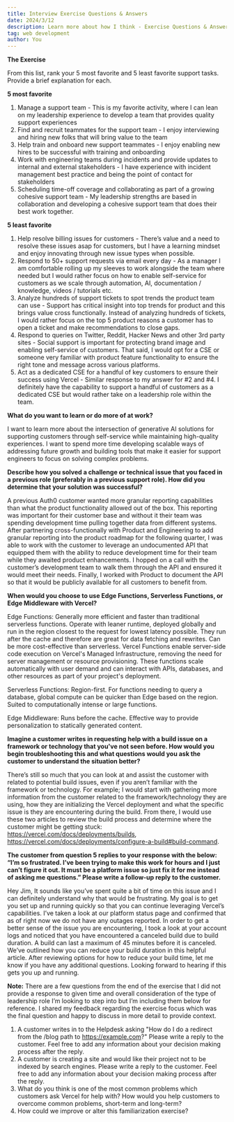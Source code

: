 ```yaml
---
title: Interview Exercise Questions & Answers
date: 2024/3/12
description: Learn more about how I think - Exercise Questions & Answers
tag: web development
author: You
---
```


**The Exercise**

From this list, rank your 5 most favorite and 5 least favorite support tasks. Provide a brief explanation for each.

**5 most favorite** 

1. Manage a support team - This is my favorite activity, where I can lean on my leadership experience to develop a team that provides quality support experiences
2. Find and recruit teammates for the support team - I enjoy interviewing and hiring new folks that will bring value to the team
3. Help train and onboard new support teammates - I enjoy enabling new hires to be successful with training and onboarding  
4. Work with engineering teams during incidents and provide updates to internal and external stakeholders - I have experience with incident management best practice and being the point of contact for stakeholders
5. Scheduling time-off coverage and collaborating as part of a growing cohesive support team - My leadership strengths are based in collaboration and developing a cohesive support team that does their best work together.
   
**5 least favorite**

1. Help resolve billing issues for customers - There’s value and a need to resolve these issues asap for customers, but I have a learning mindset and enjoy innovating through new issue types when possible. 
2. Respond to 50+ support requests via email every day - As a manager I am comfortable rolling up my sleeves to work alongside the team where needed but I would rather focus on how to enable self-service for customers as we scale through automation, AI, documentation / knowledge, videos / tutorials etc. 
3. Analyze hundreds of support tickets to spot trends the product team can use - Support has critical insight into top trends for product and this brings value cross functionally. Instead of analyzing hundreds of tickets, I would rather focus on the top 5 product reasons a customer has to open a ticket and make recommendations to close gaps. 
4. Respond to queries on Twitter, Reddit, Hacker News and other 3rd party sites - Social support is important for protecting brand image and enabling self-service of customers. That said, I would opt for a CSE or someone very familiar with product feature functionality to ensure the right tone and message across various platforms. 
5. Act as a dedicated CSE for a handful of key customers to ensure their success using Vercel - Similar response to my answer for #2 and #4. I definitely have the capability to support a handful of customers as a dedicated CSE but would rather take on a leadership role within the team. 

**What do you want to learn or do more of at work?** 

I want to learn more about the intersection of generative AI solutions for supporting customers through self-service while maintaining high-quality experiences. I want to spend more time developing scalable ways of addressing future growth and building tools that make it easier for support engineers to focus on solving complex problems. 

**Describe how you solved a challenge or technical issue that you faced in a previous role (preferably in a previous support role). How did you determine that your solution was successful?**

A previous Auth0 customer wanted more granular reporting capabilities than what the product functionality allowed out of the box. This reporting was important for their customer base and without it their team was spending development time pulling together data from different systems. After partnering cross-functionally with Product and Engineering to add granular reporting into the product roadmap for the following quarter, I was able to work with the customer to leverage an undocumented API that equipped them with the ability to reduce development time for their team while they awaited product enhancements. I hopped on a call with the customer’s development team to walk them through the API and ensured it would meet their needs. Finally, I worked with Product to document the API so that it would be publicly available for all customers to benefit from. 

**When would you choose to use Edge Functions, Serverless Functions, or Edge Middleware with Vercel?**

Edge Functions: Generally more efficient and faster than traditional serverless functions. Operate with leaner runtime, deployed globally and run in the region closest to the request for lowest latency possible. They run after the cache and therefore are great for data fetching and rewrites. Can be more cost-effective than serverless. Vercel Functions enable server-side code execution on Vercel's Managed Infrastructure, removing the need for server management or resource provisioning. These functions scale automatically with user demand and can interact with APIs, databases, and other resources as part of your project's deployment.

Serverless Functions: Region-first. For functions needing to query a database, global compute can be quicker than Edge based on the region. Suited to computationally intense or large functions. 

Edge Middleware: Runs before the cache. Effective way to provide personalization to statically generated content. 

**Imagine a customer writes in requesting help with a build issue on a framework or technology that you've not seen before. How would you begin troubleshooting this and what questions would you ask the customer to understand the situation better?** 

There’s still so much that you can look at and assist the customer with related to potential build issues, even if you aren’t familiar with the framework or technology. For example; I would start with gathering more information from the customer related to the framework/technology they are using, how they are initializing the Vercel deployment and what the specific issue is they are encountering during the build. 
From there, I would use these two articles to review the build process and determine where the customer might be getting stuck: https://vercel.com/docs/deployments/builds, https://vercel.com/docs/deployments/configure-a-build#build-command. 

**The customer from question 5 replies to your response with the below:
“I’m so frustrated. I’ve been trying to make this work for hours and I just can’t figure it out. It must be a platform issue so just fix it for me instead of asking me questions.”
Please write a follow-up reply to the customer.**

Hey Jim, 
It sounds like you’ve spent quite a bit of time on this issue and I can definitely understand why that would be frustrating. My goal is to get you set up and running quickly so that you can continue leveraging Vercel’s capabilities. 
I’ve taken a look at our platform status page and confirmed that as of right now we do not have any outages reported. In order to get a better sense of the issue you are encountering, I took a look at your account logs and noticed that you have encountered a canceled build due to build duration. A build can last a maximum of 45 minutes before it is canceled. We’ve outlined how you can reduce your build duration in this helpful article. After reviewing options for how to reduce your build time, let me know if you have any additional questions. 
Looking forward to hearing if this gets you up and running. 

**Note:** There are a few questions from the end of the exercise that I did not provide a response to given time and overall consideration of the type of leadership role I’m looking to step into but I’m including them below for reference. I shared my feedback regarding the exercise focus which was the final question and happy to discuss in more detail to provide context. 

1. A customer writes in to the Helpdesk asking "How do I do a redirect from the /blog path to https://example.com?" Please write a reply to the customer. Feel free to add any information about your decision making process after the reply.
2. A customer is creating a site and would like their project not to be indexed by search engines. Please write a reply to the customer. Feel free to add any information about your decision making process after the reply.
3. What do you think is one of the most common problems which customers ask Vercel for help with? How would you help customers to overcome common problems, short-term and long-term?
4. How could we improve or alter this familiarization exercise?


